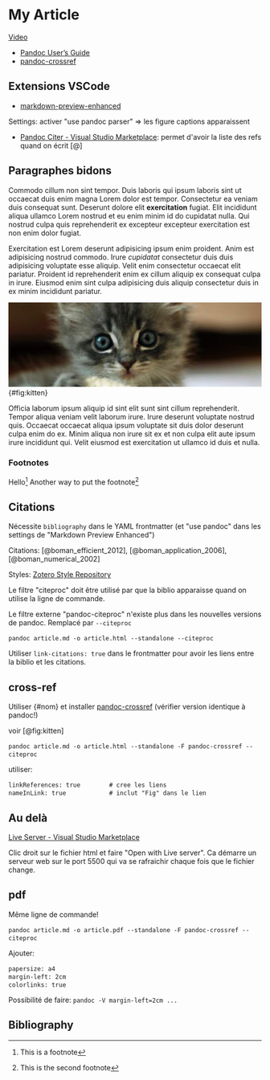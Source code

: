 

# My Article

[Video](https://youtu.be/J86Pm62XM_Q)

* [Pandoc User’s Guide](https://pandoc.org/MANUAL.html)
* [pandoc-crossref](https://lierdakil.github.io/pandoc-crossref/)

## Extensions VSCode

* [markdown-preview-enhanced](https://shd101wyy.github.io/markdown-preview-enhanced/#/)

Settings: activer "use pandoc parser" => les figure captions apparaissent

* [Pandoc Citer - Visual Studio Marketplace](https://marketplace.visualstudio.com/items?itemName=notZaki.pandocciter): permet d'avoir la liste des refs quand on écrit [@]

## Paragraphes bidons

Commodo cillum non sint tempor. Duis laboris qui ipsum laboris sint ut occaecat duis enim magna Lorem dolor est tempor. Consectetur ea veniam duis consequat sunt. Deserunt dolore elit **exercitation** fugiat. Elit incididunt aliqua ullamco Lorem nostrud et eu enim minim id do cupidatat nulla. Qui nostrud culpa quis reprehenderit ex excepteur excepteur exercitation est non enim dolor fugiat.

Exercitation est Lorem deserunt adipisicing ipsum enim proident. Anim est adipisicing nostrud commodo. Irure _cupidatat_ consectetur duis duis adipisicing voluptate esse aliquip. Velit enim consectetur occaecat elit pariatur. Proident id reprehenderit enim ex cillum aliquip ex consequat culpa in irure. Eiusmod enim sint culpa adipisicing duis aliquip consectetur duis in ex minim incididunt pariatur.

![This is a kitten](placekitten.jpg){#fig:kitten}

Officia laborum ipsum aliquip id sint elit sunt sint cillum reprehenderit. Tempor aliqua veniam velit laborum irure. Irure deserunt voluptate nostrud quis. Occaecat occaecat aliqua ipsum voluptate sit duis dolor deserunt culpa enim do ex. Minim aliqua non irure sit ex et non culpa elit aute ipsum irure incididunt qui. Velit eiusmod est exercitation ut ullamco id duis et nulla.

### Footnotes

Hello[^1]
Another way to put the footnote[^Hello]

[^1]: This is a footnote
[^Hello]: This is the second footnote

## Citations

Nécessite `bibliography` dans le YAML frontmatter (et "use pandoc" dans les settings de "Markdown Preview Enhanced")

Citations: [@boman_efficient_2012], [@boman_application_2006], [@boman_numerical_2002]

Styles: [Zotero Style Repository](https://www.zotero.org/styles)

Le filtre "citeproc" doit être utilisé par que la biblio apparaisse quand on utilise la ligne de commande.

Le filtre externe "pandoc-citeproc" n'existe plus dans les nouvelles versions de pandoc. Remplacé par `--citeproc`
```
pandoc article.md -o article.html --standalone --citeproc 
```
Utiliser `link-citations: true` dans le frontmatter pour avoir les liens entre la biblio et les citations.

## cross-ref

Utiliser {#nom} et installer [pandoc-crossref](https://github.com/lierdakil/pandoc-crossref/releases) (vérifier version identique à pandoc!)

voir [@fig:kitten]

```
pandoc article.md -o article.html --standalone -F pandoc-crossref --citeproc
```
utiliser:
```
linkReferences: true        # cree les liens
nameInLink: true            # inclut "Fig" dans le lien
```

## Au delà

[Live Server - Visual Studio Marketplace](https://marketplace.visualstudio.com/items?itemName=ritwickdey.LiveServer)

Clic droit sur le fichier html et faire "Open with Live server". Ca démarre un serveur web sur le port 5500 qui va se rafraichir chaque fois que le fichier change.


## pdf

Même ligne de commande!
```
pandoc article.md -o article.pdf --standalone -F pandoc-crossref --citeproc
```
Ajouter:
```
papersize: a4
margin-left: 2cm
colorlinks: true
```
Possibilité de faire: `pandoc -V margin-left=2cm ...`

## Bibliography